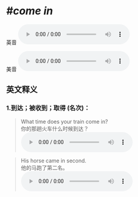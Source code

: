 # ***\#come in*** 
英音
<audio src="./media/come in1_AAC.aac" controls="controls"></audio>

美音
<audio src="./media/come in2_AAC.aac" controls="controls"></audio>



  

英文释义
---
### 1.**到达；被收到；取得 (名次)：**  

 > What time does your train come in?   
 > 你的那趟火车什么时候到达？    
<audio src="./media/P92 come in1.aac" controls="controls"></audio>

 > His horse came in second.   
 > 他的马跑了第二名。    
<audio src="./media/P92 come in2.aac" controls="controls"></audio>


